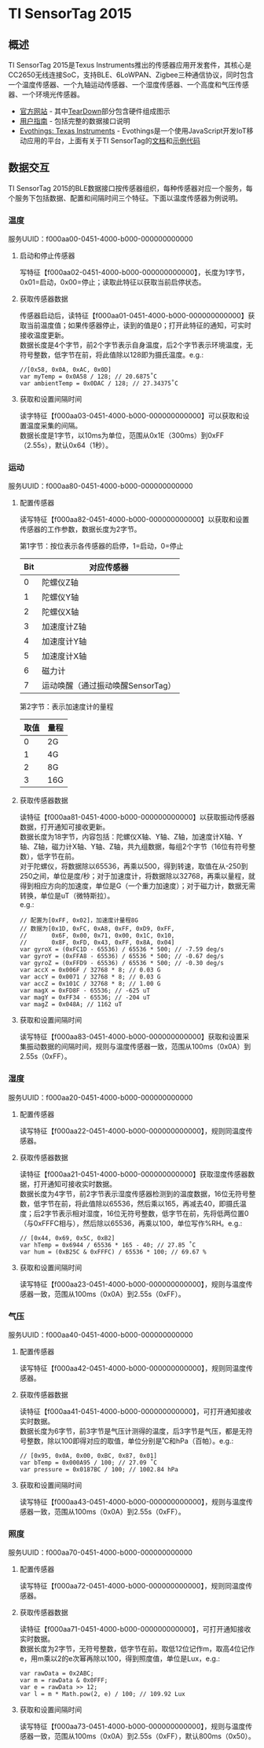 # TI SensorTag 2015

## 概述

TI SensorTag 2015是Texus Instruments推出的传感器应用开发套件，其核心是CC2650无线连接SoC，支持BLE、6LoWPAN、Zigbee三种通信协议，同时包含一个温度传感器、一个九轴运动传感器、一个湿度传感器、一个高度和气压传感器、一个环境光传感器。

* [官方网站](http://www.ti.com/ww/en/wireless_connectivity/sensortag/index.html) - 其中[TearDown](http://www.ti.com/ww/en/wireless_connectivity/sensortag/tearDown.html)部分包含硬件组成图示
* [用户指南](http://processors.wiki.ti.com/index.php/CC2650_SensorTag_User's_Guide) - 包括完整的数据接口说明
* [Evothings: Texas Instruments](http://evothings.com/things/texasinstruments) - Evothings是一个使用JavaScript开发IoT移动应用的平台，上面有关于TI SensorTag的[文档](https://evothings.com/ti-sensortag-starter-kit/)和[示例代码](http://evothings.com/quick-guide-to-making-a-mobile-app-for-the-ti-sensortag-using-javascript/)

## 数据交互

TI SensorTag 2015的BLE数据接口按传感器组织，每种传感器对应一个服务，每个服务下包括数据、配置和间隔时间三个特征。下面以温度传感器为例说明。

### 温度

服务UUID：f000aa00-0451-4000-b000-000000000000

1. 启动和停止传感器

    写特征【f000aa02-0451-4000-b000-000000000000】，长度为1字节，0x01=启动，0x00=停止；读取此特征以获取当前启停状态。

1. 获取传感器数据

    传感器启动后，读特征【f000aa01-0451-4000-b000-000000000000】获取当前温度值；如果传感器停止，读到的值是0；打开此特征的通知，可实时接收温度更新。  
    数据长度是4个字节，前2个字节表示自身温度，后2个字节表示环境温度，无符号整数，低字节在前，将此值除以128即为摄氏温度。e.g.:  
    ```
    //[0x58, 0x0A, 0xAC, 0x0D]
    var myTemp = 0x0A58 / 128; // 20.6875˚C
    var ambientTemp = 0x0DAC / 128; // 27.34375˚C
    ```

1. 获取和设置间隔时间

    读字特征【f000aa03-0451-4000-b000-000000000000】可以获取和设置温度采集的间隔。  
    数据长度是1字节，以10ms为单位，范围从0x1E（300ms）到0xFF（2.55s），默认0x64（1秒）。

### 运动

服务UUID：f000aa80-0451-4000-b000-000000000000

1. 配置传感器

    读写特征【f000aa82-0451-4000-b000-000000000000】以获取和设置传感器的工作参数，数据长度为2字节。  
    
    第1字节：按位表示各传感器的启停，1=启动，0=停止
    
    Bit|对应传感器
    -|-
    0|陀螺仪Z轴
    1|陀螺仪Y轴
    2|陀螺仪X轴
    3|加速度计Z轴
    4|加速度计Y轴
    5|加速度计X轴
    6|磁力计
    7|运动唤醒（通过振动唤醒SensorTag）
    
    第2字节：表示加速度计的量程

    取值|量程
    -|-
    0|2G
    1|4G
    2|8G
    3|16G

1. 获取传感器数据

    读特征【f000aa81-0451-4000-b000-000000000000】以获取振动传感器数据，打开通知可接收更新。  
    数据长度为18字节，内容包括：陀螺仪X轴、Y轴、Z轴，加速度计X轴、Y轴、Z轴，磁力计X轴、Y轴、Z轴，共九组数据，每组2个字节（16位有符号整数），低字节在前。  
    对于陀螺仪，将数据除以65536，再乘以500，得到转速，取值在从-250到250之间，单位是度/秒；对于加速度计，将数据除以32768，再乘以量程，就得到相应方向的加速度，单位是G（一个重力加速度）；对于磁力计，数据无需转换，单位是uT（微特斯拉）。  
    e.g.:  
    ```
    // 配置为[0xFF, 0x02]，加速度计量程8G
    // 数据为[0x1D, 0xFC, 0xA8, 0xFF, 0xD9, 0xFF, 
    //       0x6F, 0x00, 0x71, 0x00, 0x1C, 0x10, 
    //       0x8F, 0xFD, 0x43, 0xFF, 0x8A, 0x04]
    var gyroX = (0xFC1D - 65536) / 65536 * 500; // -7.59 deg/s
    var gyroY = (0xFFA8 - 65536) / 65536 * 500; // -0.67 deg/s
    var gyroZ = (0xFFD9 - 65536) / 65536 * 500; // -0.30 deg/s
    var accX = 0x006F / 32768 * 8; // 0.03 G
    var accY = 0x0071 / 32768 * 8; // 0.03 G
    var accZ = 0x101C / 32768 * 8; // 1.00 G
    var magX = 0xFD8F - 65536; // -625 uT
    var magY = 0xFF34 - 65536; // -204 uT
    var magZ = 0x048A; // 1162 uT
    ```

1. 获取和设置间隔时间

    读写特征【f000aa83-0451-4000-b000-000000000000】获取和设置采集振动数据的间隔时间，规则与温度传感器一致，范围从100ms（0x0A）到2.55s（0xFF）。

### 湿度

服务UUID：f000aa20-0451-4000-b000-000000000000

1. 配置传感器

    读写特征【f000aa22-0451-4000-b000-000000000000】，规则同温度传感器。

1. 获取传感器数据

    读特征【f000aa21-0451-4000-b000-000000000000】获取湿度传感器数据，打开通知可接收实时数据。  
    数据长度为4字节，前2字节表示湿度传感器检测到的温度数据，16位无符号整数，低字节在前，将此值除以65536，然后乘以165，再减去40，即摄氏温度；后2字节表示相对湿度，16位无符号整数，低字节在前，先将低两位置0（与0xFFFC相与），然后除以65536，再乘以100，单位写作%RH。e.g.:  
    ```
    // [0x44, 0x69, 0x5C, 0xB2]
    var hTemp = 0x6944 / 65536 * 165 - 40; // 27.85 ˚C
    var hum = (0xB25C & 0xFFFC) / 65536 * 100; // 69.67 %
    ```

1. 获取和设置间隔时间

    读写特征【f000aa23-0451-4000-b000-000000000000】，规则与温度传感器一致，范围从100ms（0x0A）到2.55s（0xFF）。

### 气压

服务UUID：f000aa40-0451-4000-b000-000000000000

1. 配置传感器

    读写特征【f000aa42-0451-4000-b000-000000000000】，规则同温度传感器。

1. 获取传感器数据

    读特征【f000aa41-0451-4000-b000-000000000000】，可打开通知接收实时数据。  
	数据长度为6字节，前3字节是气压计测得的温度，后3字节是气压，都是无符号整数，除以100即得对应的取值，单位分别是˚C和hPa（百帕）。e.g.:  
    ```
    // [0x95, 0x0A, 0x00, 0xBC, 0x87, 0x01]
    var bTemp = 0x000A95 / 100; // 27.09 ˚C
    var pressure = 0x0187BC / 100; // 1002.84 hPa
    ```

1. 获取和设置间隔时间

    读写特征【f000aa43-0451-4000-b000-000000000000】，规则与温度传感器一致，范围从100ms（0x0A）到2.55s（0xFF）。

### 照度

服务UUID：f000aa70-0451-4000-b000-000000000000

1. 配置传感器

    读写特征【f000aa72-0451-4000-b000-000000000000】，规则同温度传感器。

1. 获取传感器数据

    读特征【f000aa71-0451-4000-b000-000000000000】，可打开通知接收实时数据。  
	数据长度为2字节，无符号整数，低字节在前。取低12位记作m，取高4位记作e，用m乘以2的e次幂再除以100，得到照度值，单位是Lux，e.g.:  
    ```
    var rawData = 0x2ABC;
    var m = rawData & 0x0FFF;
    var e = rawData >> 12;
    var l = m * Math.pow(2, e) / 100; // 109.92 Lux
    ```

1. 获取和设置间隔时间

    读写特征【f000aa73-0451-4000-b000-000000000000】，规则与温度传感器一致，范围从100ms（0x0A）到2.55s（0xFF），默认800ms（0x50）。
